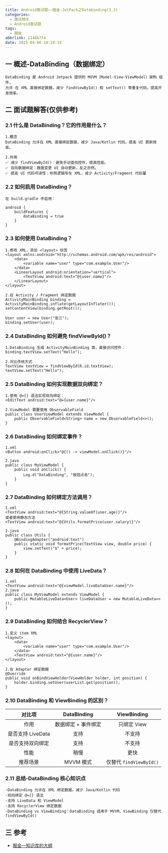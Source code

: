 ```yaml
---
title: Android面试题——掘金-JetPack之Databinding(3.3)
categories:
  - 面试相关
  - Android面试题
tags:
  - 掘金
abbrlink: 1148b7f4
date: 2025-04-06 10:19:19
---
```

## 一 概述-DataBinding（数据绑定）

```
DataBinding 是 Android Jetpack 提供的 MVVM（Model-View-ViewModel）架构 组件，
允许 在 XML 直接绑定数据，减少 findViewById() 和 setText() 等重复代码，提高开发效率。
```

<!--more-->

## 二 面试题解答(仅供参考)

### 2.1 什么是 DataBinding？它的作用是什么？

```
1.概念
DataBinding 允许在 XML 直接绑定数据，减少 Java/Kotlin 代码，提高 UI 更新效率。

2.作用
✅ 减少 findViewById()：避免手动查找控件，提高性能。
✅ 双向数据绑定：数据变更 UI 自动更新，反之亦然。
✅ 提高 UI 代码可读性：布局逻辑写在 XML，减少 Activity/Fragment 代码量
```

### 2.2 如何启用 DataBinding？

```
在 build.gradle 中启用：

android {
    buildFeatures {
        dataBinding = true
    }
}
```

### 2.3 如何使用 DataBinding？

```
1.修改 XML，添加 <layout> 标签
<layout xmlns:android="http://schemas.android.com/apk/res/android">
    <data>
        <variable name="user" type="com.example.User"/>
    </data>
    <LinearLayout android:orientation="vertical">
        <TextView android:text="@{user.name}"/>
    </LinearLayout>
</layout>

2.在 Activity / Fragment 绑定数据
ActivityMainBinding binding = ActivityMainBinding.inflate(getLayoutInflater());
setContentView(binding.getRoot());

User user = new User("张三");
binding.setUser(user);
```

### 2.4 DataBinding 如何避免 findViewById()？

```
1.DataBinding 生成 ActivityMainBinding 类，直接访问控件：
binding.textView.setText("Hello");

2.对比传统方式
TextView textView = findViewById(R.id.textView);
textView.setText("Hello");
```

### 2.5 DataBinding 如何实现数据双向绑定？

```
1.使用 @={} 语法实现双向绑定：
<EditText android:text="@={user.name}"/>

2.ViewModel 需要使用 ObservableField
public class UserViewModel extends ViewModel {
    public ObservableField<String> name = new ObservableField<>();
}
```

### 2.6 DataBinding 如何绑定事件？

```
1.xml
<Button android:onClick="@{() -> viewModel.onClick()}"/>

2.java
public class MyViewModel {
    public void onClick() {
        Log.d("DataBinding", "按钮点击");
    }
}
```

### 2.7 DataBinding 如何绑定方法调用？

```
1.xml
<TextView android:text="@{String.valueOf(user.age)}"/>
或者使用静态方法
<TextView android:text="@{Utils.formatPrice(user.salary)}"/>

2.java
public class Utils {
    @BindingAdapter("android:text")
    public static void formatPrice(TextView view, double price) {
        view.setText("$" + price);
    }
}
```

### 2.8 如何在 DataBinding 中使用 LiveData？

```
1.xml
<TextView android:text="@{viewModel.liveDataUser.name}"/>
2.java
public class MyViewModel extends ViewModel {
    public MutableLiveData<User> liveDataUser = new MutableLiveData<>();
}
```

### 2.9 DataBinding 如何结合 RecyclerView？

```
1.定义 item XML
<layout>
    <data>
        <variable name="user" type="com.example.User"/>
    </data>
    <TextView android:text="@{user.name}"/>
</layout>

2.在 Adapter 绑定数据
@Override
public void onBindViewHolder(ViewHolder holder, int position) {
    holder.binding.setUser(userList.get(position));
}
```

### 2.10 DataBinding 和 ViewBinding 的区别？

|      对比项       |     DataBinding     |       ViewBinding       |
| :---------------: | :-----------------: | :---------------------: |
|       作用        | 数据绑定 + 事件绑定 |       只绑定 View       |
| 是否支持 LiveData |        支持         |         不支持          |
| 是否支持双向绑定  |        支持         |         不支持          |
|       性能        |        稍慢         |          更快           |
|     推荐场景      |      MVVM 模式      | 仅替代 `findViewById()` |

### 2.11 总结-DataBinding 核心知识点

```
-DataBinding 允许在 XML 绑定数据，减少 Java/Kotlin 代码
-双向绑定 @={} 语法
-支持 LiveData 和 ViewModel
-支持 RecyclerView 绑定数据
-DataBinding vs ViewBinding：DataBinding 适用于 MVVM，ViewBinding 仅替代 findViewById()
```


##  三 参考

* [掘金—知识库的大纲](https://juejin.cn/post/7480464724096057381)